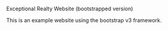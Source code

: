 Exceptional Realty Website (bootstrapped version)

This is an example website using the bootstrap v3 framework.